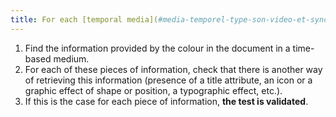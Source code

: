 ```yaml
---
title: For each [temporal media](#media-temporel-type-son-video-et-synchronise) [conveying information](#image-vehicle-vehicle-information-provided-by-color), the [information](#information-provided-by-color) must not be provided by colour alone. Is this rule respected?
---
```


1. Find the information provided by the colour in the document in a time-based medium.
2. For each of these pieces of information, check that there is another way of retrieving this information (presence of a title attribute, an icon or a graphic effect of shape or position, a typographic effect, etc.).
3. If this is the case for each piece of information, **the test is validated**.
